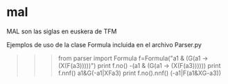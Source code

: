 # mal
MAL son las siglas en euskera de TFM


Ejemplos de uso de la clase Formula incluida en el archivo Parser.py

>>> from parser import Formula
>>> f=Formula("a1 & (G(a1 -> (X(F(a3)))))")
>>> print f.no()
-(a1 & (G(a1 -> (X(F(a3))))))
>>> print f.nnf()
a1&G(-a1|XFa3)
>>> print f.no().nnf()
(-a1|F(a1&XG-a3))
